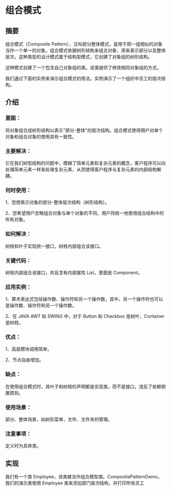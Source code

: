 # 组合模式

## 摘要
组合模式（Composite Pattern），又叫部分整体模式，是用于把一组相似的对象当作一个单一的对象。组合模式依据树形结构来组合对象，用来表示部分以及整体层次。这种类型的设计模式属于结构型模式，它创建了对象组的树形结构。

这种模式创建了一个包含自己对象组的类。该类提供了修改相同对象组的方式。

我们通过下面的实例来演示组合模式的用法。实例演示了一个组织中员工的层次结构。

## 介绍
### 意图：
将对象组合成树形结构以表示"部分-整体"的层次结构。组合模式使得用户对单个对象和组合对象的使用具有一致性。

### 主要解决：
它在我们树型结构的问题中，模糊了简单元素和复杂元素的概念，客户程序可以向处理简单元素一样来处理复杂元素，从而使得客户程序与复杂元素的内部结构解耦。

### 何时使用：
 1、您想表示对象的部分-整体层次结构（树形结构）。 
 
 2、您希望用户忽略组合对象与单个对象的不同，用户将统一地使用组合结构中的所有对象。

### 如何解决：
树枝和叶子实现统一接口，树枝内部组合该接口。

### 关键代码：
树枝内部组合该接口，并且含有内部属性 List，里面放 Component。

### 应用实例：
 1、算术表达式包括操作数、操作符和另一个操作数，其中，另一个操作符也可以是操作数、操作符和另一个操作数。 
 
 2、在 JAVA AWT 和 SWING 中，对于 Button 和 Checkbox 是树叶，Container 是树枝。

### 优点：
 1、高层模块调用简单。
  
 2、节点自由增加。

### 缺点：
在使用组合模式时，其叶子和树枝的声明都是实现类，而不是接口，违反了依赖倒置原则。

### 使用场景：
部分、整体场景，如树形菜单，文件、文件夹的管理。

### 注意事项：
定义时为具体类。

## 实现
我们有一个类 Employee，该类被当作组合模型类。CompositePatternDemo，我们的演示类使用 Employee 类来添加部门层次结构，并打印所有员工


  